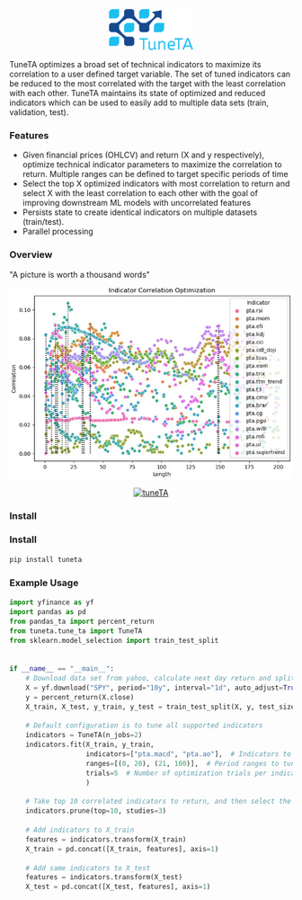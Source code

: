 <p align="center">
  <a href="https://github.com/jmrichardson/tuneta">
    <img src="images/logo.png" alt="tuneTA">
  </a>
</p>

TuneTA optimizes a broad set of technical indicators to maximize its correlation to a user defined target variable.  The set of tuned indicators can be reduced to the most correlated with the target with the least correlation with each other. TuneTA maintains its state of optimized and reduced indicators which can be used to easily add to multiple data sets (train, validation, test).

### Features

* Given financial prices (OHLCV) and return (X and y respectively), optimize technical indicator parameters to maximize the correlation to return.  Multiple ranges can be defined to target specific periods of time
* Select the top X optimized indicators with most correlation to return and select X with the least correlation to each other with the goal of improving downstream ML models with uncorrelated features
* Persists state to create identical indicators on multiple datasets (train/test).
* Parallel processing

### Overview

"A picture is worth a thousand words"

<p align="center">
  <a href="https://github.com/jmrichardson/tuneta">
    <img src="images/ico.jpg" alt="tuneTA">
  </a>
</p>

<p align="center">
  <a href="https://github.com/jmrichardson/tuneta">
    <img src="images/ic2.jpg" alt="tuneTA">
  </a>
</p>

### Install

### Install

```python
pip install tuneta
```

### Example Usage

```python
import yfinance as yf
import pandas as pd
from pandas_ta import percent_return
from tuneta.tune_ta import TuneTA
from sklearn.model_selection import train_test_split


if __name__ == "__main__":
    # Download data set from yahoo, calculate next day return and split into train and test
    X = yf.download("SPY", period="10y", interval="1d", auto_adjust=True)
    y = percent_return(X.close)
    X_train, X_test, y_train, y_test = train_test_split(X, y, test_size=.3)

    # Default configuration is to tune all supported indicators
    indicators = TuneTA(n_jobs=2)
    indicators.fit(X_train, y_train,
                   indicators=["pta.macd", "pta.ao"],  # Indicators to tune/optimize
                   ranges=[(0, 20), (21, 100)],  # Period ranges to tune for each indicator
                   trials=5  # Number of optimization trials per indicator per range
                   )

    # Take top 10 correlated indicators to return, and then select the 3 least correlated with each other
    indicators.prune(top=10, studies=3)

    # Add indicators to X_train
    features = indicators.transform(X_train)
    X_train = pd.concat([X_train, features], axis=1)

    # Add same indicators to X_test
    features = indicators.transform(X_test)
    X_test = pd.concat([X_test, features], axis=1)
```




